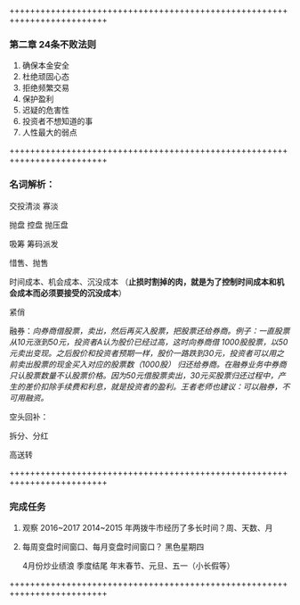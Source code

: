 +++++++++++++++++++++++++++++++++++++++++++++++++++++++++++++++++++++++++
### 第二章 24条不败法则

1. 确保本金安全
2. 杜绝顽固心态
3. 拒绝频繁交易
4. 保护盈利
5. 迟疑的危害性
6. 投资者不想知道的事
7. 人性最大的弱点


+++++++++++++++++++++++++++++++++++++++++++++++++++++++++++++++++++++++++
### 名词解析：

交投清淡 寡淡

抛盘 控盘 抛压盘

吸筹 筹码派发

惜售、抛售

时间成本、机会成本、沉没成本 （**止损时割掉的肉，就是为了控制时间成本和机会成本而必须要接受的沉没成本**）

紧俏

融券：*向券商借股票，卖出，然后再买入股票，把股票还给券商。例子：一直股票从10元涨到50元，投资者A认为股价已经过高，这时向券商借
1000股股票，以50元卖出变现。之后股价和投资者预期一样，股价一路跌到30元，投资者可以用之前卖出股票的现金买入对应的股票数（1000股）
归还给券商。在融券业务中券商只认股票数量不认股票价格。因为50元借股票卖出，30元买股票归还过程中，产生的差价扣除手续费和利息，就是投资者的盈利。王者老师也建议：可以融券，不可用融资。*

空头回补：

拆分、分红

高送转

+++++++++++++++++++++++++++++++++++++++++++++++++++++++++++++++++++++++++
### 完成任务

1. 观察 2016~2017 2014~2015 年两拨牛市经历了多长时间？周、天数、月
2. 每周变盘时间窗口、每月变盘时间窗口？
	黑色星期四
	
	4月份炒业绩浪
	季度结尾
	年末春节、元旦、五一（小长假等）

+++++++++++++++++++++++++++++++++++++++++++++++++++++++++++++++++++++++++
